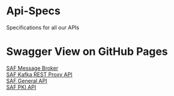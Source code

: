 # Api-Specs
Specifications for all our APIs

# Swagger View on GitHub Pages
[SAF Message Broker](https://github.myecohub.ch/SAF-Message-Broker/)\
[SAF Kafka REST Proxy API](https://github.myecohub.ch/SAF-Kafka-REST-Proxy-API/)\
[SAF General API](https://github.myecohub.ch/General-Api/)\
[SAF PKI API](https://github.myecohub.ch/PKI-Api/)
